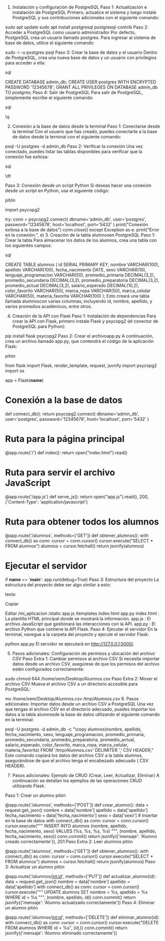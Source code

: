 1. Instalación y configuración de PostgreSQL
Paso 1: Actualización e instalación de PostgreSQL
Primero, actualice el sistema y luego instale PostgreSQL y sus contribuciones adicionales con el siguiente comando:

sudo apt update
sudo apt install postgresql postgresql-contrib
Paso 2: Acceder a PostgreSQL como usuario administrador
Por defecto, PostgreSQL crea un usuario llamado postgres. Para ingresar al sistema de base de datos, utilice el siguiente comando:

sudo -i -u postgres
psql
Paso 3: Crear la base de datos y el usuario
Dentro de PostgreSQL, crea una nueva base de datos y un usuario con privilegios para acceder a ella:

sql

CREATE DATABASE admin_db;
CREATE USER postgres WITH ENCRYPTED PASSWORD '12345678';
GRANT ALL PRIVILEGES ON DATABASE admin_db TO postgres;
Paso 4: Salir de PostgreSQL
Para salir de PostgreSQL, simplemente escribe el siguiente comando:

sql

\q

2. Conexión a la base de datos desde la terminal
Paso 1: Conectarse desde la terminal
Con el usuario que has creado, puedes conectarte a la base de datos desde la terminal con el siguiente comando:


psql -U postgres -d admin_db
Paso 2: Verificar la conexión
Una vez conectado, puedes listar las tablas disponibles para verificar que la conexión fue exitosa:

sql

\dt

Paso 3: Conexión desde un script Python
Si deseas hacer una conexión desde un script en Python, usa el siguiente código:

pitón

import psycopg2

try:
    conn = psycopg2.connect(
        dbname='admin_db',
        user='postgres',
        password='12345678',
        host='localhost',
        port='5432'
    )
    print("Conexión exitosa a la base de datos")
    conn.close()
except Exception as e:
    print("Error en la conexión:", e)
3. Creación de la tabla alumnosen PostgreSQL
Paso 1: Crear la tabla
Para almacenar los datos de los alumnos, crea una tabla con los siguientes campos:

sql

CREATE TABLE alumnos (
    id SERIAL PRIMARY KEY,
    nombre VARCHAR(100),
    apellido VARCHAR(100),
    fecha_nacimiento DATE,
    sexo VARCHAR(10),
    lenguaje_programacion VARCHAR(50),
    promedio_primaria DECIMAL(3,2),
    promedio_secundaria DECIMAL(3,2),
    promedio_preparatoria DECIMAL(3,2),
    promedio_actual DECIMAL(3,2),
    salario_esperado DECIMAL(10,2),
    color_favorito VARCHAR(50),
    marca_ropa VARCHAR(50),
    marca_celular VARCHAR(50),
    materia_favorita VARCHAR(100)
);
Esto creará una tabla llamada alumnoscon varias columnas, incluyendo id, nombre, apellido, y varios promedios académicos, entre otros.

4. Creación de la API con Flask
Paso 1: Instalación de dependencias
Para crear la API con Flask, primero instale Flask y psycopg2 (el conector de PostgreSQL para Python):

pip install flask psycopg2
Paso 2: Crear el archivoapp.py
A continuación, crea un archivo llamado app.py, que contendrá el código de la aplicación Flask:

pitón

from flask import Flask, render_template, request, jsonify
import psycopg2
import os

app = Flask(__name__)

# Conexión a la base de datos
def connect_db():
    return psycopg2.connect(
        dbname='admin_db',
        user='postgres',
        password='12345678',
        host='localhost',
        port='5432'
    )

# Ruta para la página principal
@app.route('/')
def index():
    return open("index.html").read()

# Ruta para servir el archivo JavaScript
@app.route('/app.js')
def serve_js():
    return open("app.js").read(), 200, {'Content-Type': 'application/javascript'}

# Ruta para obtener todos los alumnos
@app.route('/alumnos', methods=['GET'])
def obtener_alumnos():
    with connect_db() as conn:
        cursor = conn.cursor()
        cursor.execute("SELECT * FROM alumnos")
        alumnos = cursor.fetchall()
    return jsonify(alumnos)

# Ejecutar el servidor
if __name__ == '__main__':
    app.run(debug=True)
Paso 3: Estructura del proyecto
La estructura del proyecto debe ser algo similar a esto:

texto

Copiar

Editar
/mi_aplicacion
    /static
        app.js
    /templates
        index.html
    app.py
index.html : La plantilla HTML principal donde se mostrará la información.
app.js : El archivo JavaScript que gestionará las interacciones con la API.
app.py : El archivo Python que contiene la API Flask.
Paso 4: Ejecutar el servidor
En la terminal, navegue a la carpeta del proyecto y ejecute el servidor Flask:

python app.py
El servidor se ejecutará en http://127.0.0.1:5000/.

5. Pasos adicionales: Configuración de permisos y ubicación del archivo CSV
Paso Extra 1: Cambiar permisos al archivo CSV
Si necesita importar datos desde un archivo CSV, asegúrese de que los permisos del archivo estén configurados correctamente:

sudo chmod 644 /home/oem/Desktop/Alumnos.csv
Paso Extra 2: Mover el archivo CSV
Mueva el archivo CSV a un directorio accesible para PostgreSQL:

mv /home/oem/Desktop/Alumnos.csv /tmp/Alumnos.csv
6. Pasos adicionales: Importar datos desde un archivo CSV a PostgreSQL
Una vez que tengas el archivo CSV en el directorio adecuado, puedes importar los datos a la tabla alumnosde la base de datos utilizando el siguiente comando en la terminal:

psql -U postgres -d admin_db -c "\copy alumnos(nombre, apellido, fecha_nacimiento, sexo, lenguaje_programacion, promedio_primaria, promedio_secundaria, promedio_preparatoria, promedio_actual, salario_esperado, color_favorito, marca_ropa, marca_celular, materia_favorita) FROM '/tmp/Alumnos.csv' DELIMITER ',' CSV HEADER;"
Este comando copiará los datos del archivo CSV a la tabla alumnos, asegurándose de que el archivo tenga el encabezado adecuado ( CSV HEADER).

7. Pasos adicionales: Ejemplo de CRUD (Crear, Leer, Actualizar, Eliminar)
A continuación se detallan los ejemplos de las operaciones CRUD utilizando Flask.

Paso  1: Crear un alumno
pitón

@app.route('/alumnos', methods=['POST'])
def crear_alumno():
    data = request.get_json()
    nombre = data['nombre']
    apellido = data['apellido']
    fecha_nacimiento = data['fecha_nacimiento']
    sexo = data['sexo']
    # Insertar en la base de datos
    with connect_db() as conn:
        cursor = conn.cursor()
        cursor.execute("""
            INSERT INTO alumnos (nombre, apellido, fecha_nacimiento, sexo)
            VALUES (%s, %s, %s, %s)
        """, (nombre, apellido, fecha_nacimiento, sexo))
        conn.commit()
    return jsonify({'mensaje': 'Alumno creado correctamente'}), 201
Paso Extra 2: Leer alumnos
pitón

@app.route('/alumnos', methods=['GET'])
def obtener_alumnos():
    with connect_db() as conn:
        cursor = conn.cursor()
        cursor.execute("SELECT * FROM alumnos")
        alumnos = cursor.fetchall()
    return jsonify(alumnos)
Paso  3: Actualizar un alumno
pitón

@app.route('/alumnos/<int:id>', methods=['PUT'])
def actualizar_alumno(id):
    data = request.get_json()
    nombre = data['nombre']
    apellido = data['apellido']
    with connect_db() as conn:
        cursor = conn.cursor()
        cursor.execute("""
            UPDATE alumnos SET nombre = %s, apellido = %s WHERE id = %s
        """, (nombre, apellido, id))
        conn.commit()
    return jsonify({'mensaje': 'Alumno actualizado correctamente'})
Paso  4: Eliminar un alumno
pitón

@app.route('/alumnos/<int:id>', methods=['DELETE'])
def eliminar_alumno(id):
    with connect_db() as conn:
        cursor = conn.cursor()
        cursor.execute("DELETE FROM alumnos WHERE id = %s", (id,))
        conn.commit()
    return jsonify({'mensaje': 'Alumno eliminado correctamente'})
